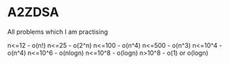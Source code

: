 # A2ZDSA
All problems which I am practising

n<=12 - o(n!)
n<=25 - o(2^n)
n<=100 - o(n^4)
n<=500 - o(n^3)
n<=10^4 - o(n^4)
n<=10^6 - o(nlogn)
n<=10^8 - o(logn)
n>10^8 - o(1) or o(logn)
